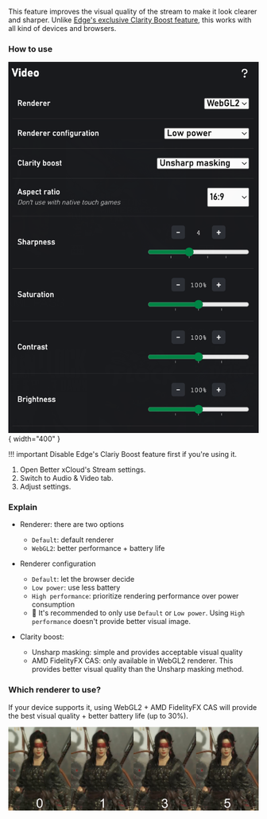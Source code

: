 This feature improves the visual quality of the stream to make it look clearer and sharper. Unlike [Edge's exclusive Clarity Boost feature](https://www.microsoft.com/en-us/edge/features/clarity-boost), this works with all kind of devices and browsers.

### How to use

![Clarity boost's settings](images/settings/video-settings.png){ width="400" }

!!! important
    Disable Edge's Clariy Boost feature first if you're using it.

1. Open Better xCloud's Stream settings.
2. Switch to Audio & Video tab.
3. Adjust settings.

### Explain
- Renderer: there are two options
    - `Default`: default renderer
    - `WebGL2`: better performance + battery life

- Renderer configuration
    - `Default`: let the browser decide
    - `Low power`: use less battery
    - `High performance`: prioritize rendering performance over power consumption
    - 📝 It's recommended to only use `Default` or `Low power`. Using `High performance` doesn't provide better visual image.

- Clarity boost:
    - Unsharp masking: simple and provides acceptable visual quality
    - AMD FidelityFX CAS: only available in WebGL2 renderer. This provides better visual quality than the Unsharp masking method.

### Which renderer to use?

If your device supports it, using WebGL2 + AMD FidelityFX CAS will provide the best visual quality + better battery life (up to 30%).

![Clarity boost's comparisons](images/clarity-boost/comparisons.png)
